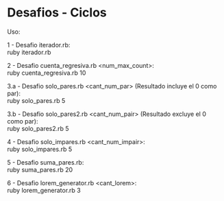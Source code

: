 # Desafios - Ciclos

Uso:

1 - Desafio iterador.rb:<br>
  ruby iterador.rb

2 - Desafio cuenta_regresiva.rb <num_max_count>:<br>
  ruby cuenta_regresiva.rb 10

3.a - Desafio solo_pares.rb <cant_num_par> (Resultado incluye el 0 como par):<br>
  ruby solo_pares.rb 5
  
3.b - Desafio solo_pares2.rb <cant_num_pair> (Resultado excluye el 0 como par):<br>
  ruby solo_pares2.rb 5

4 - Desafio solo_impares.rb <cant_num_impair>:<br>
  ruby solo_impares.rb 5

5 - Desafio suma_pares.rb:<br>
  ruby suma_pares.rb 20

6 - Desafio lorem_generator.rb <cant_lorem>:<br>
  ruby lorem_generator.rb 3
